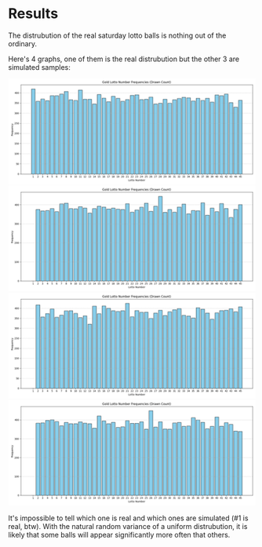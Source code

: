 # Results

The distrubution of the real saturday lotto balls is nothing out of the ordinary.

Here's 4 graphs, one of them is the real distrubution but the other 3 are simulated samples:

![Real_Gold_Lotto_Results.png](Real_Gold_Lotto_Results.png)
![Simulated_1.png](Simulated_1.png)
![Simulated_2.png](Simulated_2.png)
![Simulated_3.png](Simulated_3.png)

It's impossible to tell which one is real and which ones are simulated (#1 is real, btw). With
the natural random variance of a uniform distrubution, it is likely that some balls
will appear significantly more often that others. 
